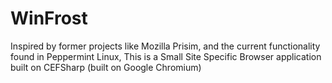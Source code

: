 # WinFrost
Inspired by former projects like Mozilla Prisim, and the current functionality found in Peppermint Linux, This is a Small Site Specific Browser application built on CEFSharp (built on Google Chromium) 
